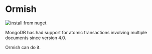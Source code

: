 # Ormish

[![install from nuget](https://img.shields.io/nuget/v/Ormish.svg?style=flat-square)](https://www.nuget.org/packages/Ormish)

MongoDB has had support for atomic transactions involving multiple documents since version 4.0.

Ormish can do it.